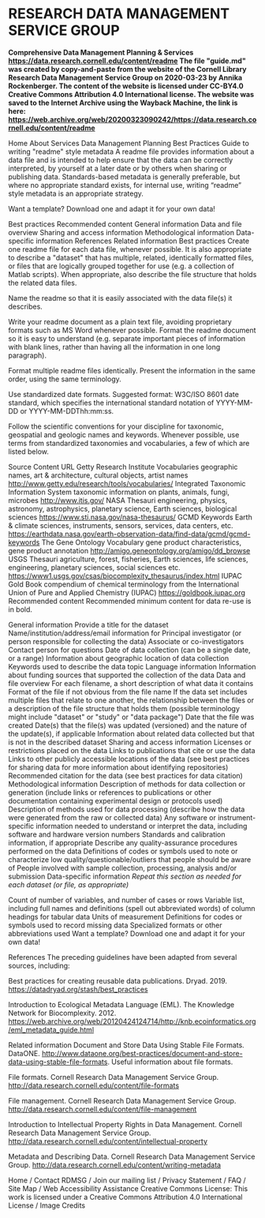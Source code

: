# RESEARCH DATA MANAGEMENT SERVICE GROUP
**Comprehensive Data Management Planning & Services
https://data.research.cornell.edu/content/readme
The file "guide.md" was created by copy-and-paste from the website of the Cornell Library Research Data Management Service Group on 2020-03-23 by Annika Rockenberger.
The content of the website is licensed under CC-BY4.0 Creative Commons Attribution 4.0 International license.
The website was saved to the Internet Archive using the Wayback Machine, the link is here: https://web.archive.org/web/20200323090242/https://data.research.cornell.edu/content/readme**


Home
About
Services
Data Management Planning
Best Practices
Guide to writing "readme" style metadata
A readme file provides information about a data file and is intended to help ensure that the data can be correctly interpreted, by yourself at a later date or by others when sharing or publishing data. Standards-based metadata is generally preferable, but where no appropriate standard exists, for internal use, writing “readme” style metadata is an appropriate strategy.

Want a template? Download one and adapt it for your own data!

Best practices
Recommended content
General information
Data and file overview
Sharing and access information
Methodological information
Data-specific information
References
Related information
Best practices
Create one readme file for each data file, whenever possible. It is also appropriate to describe a "dataset" that has multiple, related, identically formatted files, or files that are logically grouped together for use (e.g. a collection of Matlab scripts). When appropriate, also describe the file structure that holds the related data files.

Name the readme so that it is easily associated with the data file(s) it describes.

Write your readme document as a plain text file, avoiding proprietary formats such as MS Word whenever possible. Format the readme document so it is easy to understand (e.g. separate important pieces of information with blank lines, rather than having all the information in one long paragraph).

Format multiple readme files identically. Present the information in the same order, using the same terminology.

Use standardized date formats. Suggested format: W3C/ISO 8601 date standard, which specifies the international standard notation of YYYY-MM-DD or YYYY-MM-DDThh:mm:ss.

Follow the scientific conventions for your discipline for taxonomic, geospatial and geologic names and keywords. Whenever possible, use terms from standardized taxonomies and vocabularies, a few of which are listed below.

Source	Content	URL
Getty Research Institute Vocabularies	geographic names, art & architecture, cultural objects, artist names	http://www.getty.edu/research/tools/vocabularies/
Integrated Taxonomic Information System	taxonomic information on plants, animals, fungi, microbes	http://www.itis.gov/
NASA Thesauri	engineering, physics, astronomy, astrophysics, planetary science, Earth sciences, biological sciences	https://www.sti.nasa.gov/nasa-thesaurus/
GCMD Keywords	Earth & climate sciences, instruments, sensors, services, data centers, etc.	https://earthdata.nasa.gov/earth-observation-data/find-data/gcmd/gcmd-keywords
The Gene Ontology Vocabulary	gene product characteristics, gene product annotation	http://amigo.geneontology.org/amigo/dd_browse
USGS Thesauri	agriculture, forest, fisheries, Earth sciences, life sciences, engineering, planetary sciences, social sciences etc.	https://www1.usgs.gov/csas/biocomplexity_thesaurus/index.html
IUPAC Gold Book	compendium of chemical terminology from the International Union of Pure and Applied Chemistry (IUPAC)	https://goldbook.iupac.org
Recommended content
Recommended minimum content for data re-use is in bold.

General information
Provide a title for the dataset
Name/institution/address/email information for
Principal investigator (or person responsible for collecting the data)
Associate or co-investigators
Contact person for questions
Date of data collection (can be a single date, or a range)
Information about geographic location of data collection
Keywords used to describe the data topic
Language information
Information about funding sources that supported the collection of the data
Data and file overview
For each filename, a short description of what data it contains
Format of the file if not obvious from the file name
If the data set includes multiple files that relate to one another, the relationship between the files or a description of the file structure that holds them (possible terminology might include "dataset" or "study" or "data package")
Date that the file was created
Date(s) that the file(s) was updated (versioned) and the nature of the update(s), if applicable
Information about related data collected but that is not in the described dataset
Sharing and access information
Licenses or restrictions placed on the data
Links to publications that cite or use the data
Links to other publicly accessible locations of the data (see best practices for sharing data for more information about identifying repositories)
Recommended citation for the data (see best practices for data citation)
Methodological information
Description of methods for data collection or generation (include links or references to publications or other documentation containing experimental design or protocols used)
Description of methods used for data processing (describe how the data were generated from the raw or collected data)
Any software or instrument-specific information needed to understand or interpret the data, including software and hardware version numbers
Standards and calibration information, if appropriate
Describe any quality-assurance procedures performed on the data
Definitions of codes or symbols used to note or characterize low quality/questionable/outliers that people should be aware of
People involved with sample collection, processing, analysis and/or submission
Data-specific information
*Repeat this section as needed for each dataset (or file, as appropriate)*

Count of number of variables, and number of cases or rows
Variable list, including full names and definitions (spell out abbreviated words) of column headings for tabular data
Units of measurement
Definitions for codes or symbols used to record missing data
Specialized formats or other abbreviations used
Want a template? Download one and adapt it for your own data!

References
The preceding guidelines have been adapted from several sources, including:

Best practices for creating reusable data publications. Dryad. 2019. https://datadryad.org/stash/best_practices

Introduction to Ecological Metadata Language (EML). The Knowledge Network for Biocomplexity. 2012. https://web.archive.org/web/20120424124714/http://knb.ecoinformatics.org/eml_metadata_guide.html

Related information
Document and Store Data Using Stable File Formats. DataONE. http://www.dataone.org/best-practices/document-and-store-data-using-stable-file-formats. Useful information about file formats.

File formats. Cornell Research Data Management Service Group. http://data.research.cornell.edu/content/file-formats

File management. Cornell Research Data Management Service Group. http://data.research.cornell.edu/content/file-management

Introduction to Intellectual Property Rights in Data Management. Cornell Research Data Management Service Group. http://data.research.cornell.edu/content/intellectual-property

Metadata and Describing Data. Cornell Research Data Management Service Group. http://data.research.cornell.edu/content/writing-metadata


Home / Contact RDMSG / Join our mailing list / Privacy Statement / FAQ / Site Map / Web Accessibility Assistance
Creative Commons License: This work is licensed under a Creative Commons Attribution 4.0 International License / Image Credits
